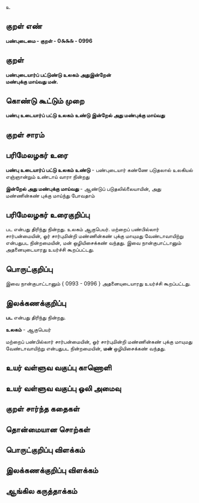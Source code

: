 உ

## குறள் எண் 

**பண்புடைமை - குறள் - 0௯௯௬ - 0996**

## குறள் 

**பண்புடையார்ப் பட்டுண்டு உலகம் அதுஇன்றேன்  
மண்புக்கு மாய்வது மன்.** 

## கொண்டு கூட்டும் முறை

**பண்பு உடையார்ப் பட்டு உலகம் உண்டு இன்றேல் அது மண்புக்கு மாய்வது**

## குறள் சாரம் 


## பரிமேலழகர் உரை

**பண்பு உடையார்ப் பட்டு உலகம் உண்டு** - பண்புடையார் கண்ணே படுதலால் உலகியல் எஞ்ஞான்றும் உண்டாய் வாரா நின்றது

**இன்றேல் அது மண்புக்கு மாய்வது** - ஆண்டுப் படுதலில்லையாயின், அது மண்ணின்கண் புக்கு மாய்ந்து போவதாம்

## பரிமேலழகர் உரைகுறிப்பு   

பட என்பது திரிந்து நின்றது. உலகம் ஆகுபெயர். மற்றைப் பண்பில்லார் சார்பன்மையின், ஓர் சார்புமின்றி மண்ணின்கண் புக்கு மாயுமது வேண்டாவாயிற்று என்பதுபட நின்றமையின், மன் ஒழியிசைக்கண் வந்தது. இவை நான்குபாட்டானும் அதனையுடையாரது உயர்ச்சி கூறப்பட்டது.

## பொருட்குறிப்பு 

இவை நான்குபாட்டானும் { 0993 - 0996 } அதனையுடையாரது உயர்ச்சி கூறப்பட்டது.

## இலக்கணக்குறிப்பு  

**பட** என்பது திரிந்து நின்றது. 

**உலகம்** - ஆகுபெயர் 

மற்றைப் பண்பில்லார் சார்பன்மையின், ஓர் சார்புமின்றி மண்ணின்கண் புக்கு மாயுமது வேண்டாவாயிற்று என்பதுபட நின்றமையின், **மன்** ஒழியிசைக்கண் வந்தது.

## உயர் வள்ளுவ வகுப்பு காணொளி


## உயர் வள்ளுவ வகுப்பு ஒலி அமைவு 

 
## குறள் சார்ந்த கதைகள் 


## தொன்மையான சொற்கள்


## பொருட்குறிப்பு விளக்கம்


## இலக்கணக்குறிப்பு விளக்கம்


## ஆங்கில கருத்தாக்கம் 


